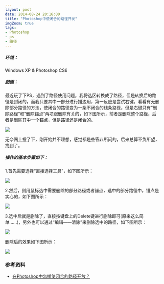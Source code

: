 ```yaml
---
layout: post
date: 2014-08-24 20:16:00
title: "Photoshop中使闭合的路径开发"
imgZoom: true
tags:
- Photoshop
- ps
- 路径
---
```


##### 环境：

Windows XP & Photoshop CS6


##### 起因：

最近玩了下PS，遇到了路径使用问题，我将选区转换成了路径，但是转换后的路径是封闭的，而我只要其中一部分进行描边用，第一反应是尝试右键，看看有无删除部分路径的方法，使闭合的路径变为一条不闭合的线条路径，但是右键只有“删除路径”和“删除锚点”两项跟删除有关的，如下图所示，前者是删除整个路径，后者是删除其中一个锚点，但是路径还是闭合的。

<!--more-->

![](./1.jpg)

无奈网上搜了下，刚开始并不理想，感觉都是些答非所问的，后来总算不负所望，找到了。

##### 操作的基本步骤如下：

1.首先需要选择“直接选择工具”，如下图所示：

![](./2.jpg)

2.然后，则用鼠标选中需要删除的部分路径或者锚点，选中的部分路径中，锚点是实心的，如下图所示：

![](./3.jpg)

3.选中后就是删除了，直接按键盘上的Delete键进行删除即可(原来这么简单……)，另外也可以通过“编辑——清除”来删除选中的路径，如下图所示：

![](./4.jpg)

删除后的效果如下图所示：

![](./5.jpg)


### 参考资料

* [在Photoshop中怎样使闭合的路径开放？][ref1]


[ref1]: http://bbs.blueidea.com/thread-2706923-1-1.html "在Photoshop中怎样使闭合的路径开放？"